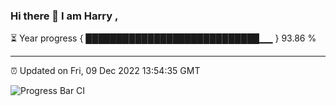 ### Hi there 👋 I am Harry , 

⏳ Year progress { ████████████████████████████▁▁ } 93.86 %

---

⏰ Updated on Fri, 09 Dec 2022 13:54:35 GMT

![Progress Bar CI](https://github.com/duykhang68/duykhang68/workflows/Progress%20Bar%20CI/badge.svg)
